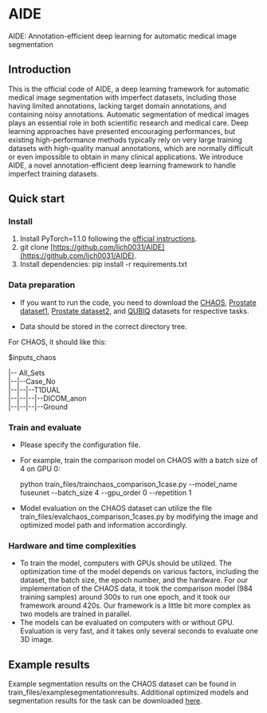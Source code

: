 # AIDE
AIDE: Annotation-efficient deep learning for automatic medical image segmentation

## Introduction
This is the official code of AIDE, a deep learning framework for automatic medical image segmentation with imperfect datasets, including those having limited annotations, lacking target domain annotations, and containing noisy annotations. Automatic segmentation of medical images plays an essential role in both scientific research and medical care. Deep learning approaches have presented encouraging performances, but existing high-performance methods typically rely on very large training datasets with high-quality manual annotations, which are normally difficult or even impossible to obtain in many clinical applications. We introduce AIDE, a novel annotation-efficient deep learning framework to handle imperfect training datasets.

## Quick start
### Install
1. Install PyTorch=1.1.0 following the [official instructions](https://pytorch.org/).
2. git clone [https://github.com/lich0031/AIDE](https://github.com/lich0031/AIDE).
3. Install dependencies: pip install -r requirements.txt

### Data preparation
- If you want to run the code, you need to download the [CHAOS](https://chaos.grand-challenge.org/), [Prostate dataset1](https://wiki.cancerimagingarchive.net/display/Public/NCI-ISBI+2013+Challenge+-+Automated+Segmentation+of+Prostate+Structures), [Prostate dataset2](https://promise12.grand-challenge.org/Home/), and [QUBIQ](https://qubiq.grand-challenge.org/) datasets for respective tasks.

- Data should be stored in the correct directory tree.

For CHAOS, it should like this:

  $inputs_chaos

  |-- All_Sets  
  |--|--Case_No      
  |--|--|--T1DUAL         
  |--|--|--|--DICOM_anon            
  |--|--|--|--Ground

### Train and evaluate
- Please specify the configuration file.
- For example, train the comparison model on CHAOS with a batch size of 4 on GPU 0:

  python train_files/trainchaos_comparison_1case.py --model_name fuseunet --batch_size 4 --gpu_order 0 --repetition 1

- Model evaluation on the CHAOS dataset can utilize the file train_files/evalchaos_comparison_1cases.py by modifying the image and optimized model path and information accordingly.

### Hardware and time complexities
- To train the model, computers with GPUs should be utilized. The optimization time of the model depends on various factors, including the dataset, the batch size, the epoch number, and the hardware. For our implementation of the CHAOS data, it took the comparison model (984 training samples) around 300s to run one epoch, and it took our framework around 420s. Our framework is a little bit more complex as two models are trained in parallel.
- The models can be evaluated on computers with or without GPU. Evaluation is very fast, and it takes only several seconds to evaluate one 3D image.

## Example results
Example segmentation results on the CHAOS dataset can be found in train_files/examplesegmentationresults. Additional optimized models and segmentation results for the task can be downloaded [here](https://onedrive.live.com/?id=D6A80DBCD21AD447%216335&cid=D6A80DBCD21AD447).
